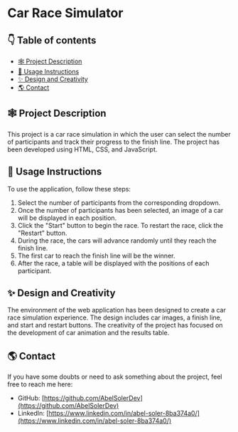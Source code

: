 # Car Race Simulator

## 👇 Table of contents 

- [🕸️ Project Description](#-project-description)
- [🚀 Usage Instructions](#-usage-instructions)
- [✨ Design and Creativity](#-design-and-creativity)
- [🌎 Contact](#-contact)


## 🕸️ Project Description

This project is a car race simulation in which the user can select the number of participants and track their progress to the finish line. The project has been developed using HTML, CSS, and JavaScript.

## 🚀 Usage Instructions

To use the application, follow these steps:

1. Select the number of participants from the corresponding dropdown.
2. Once the number of participants has been selected, an image of a car will be displayed in each position.
3. Click the "Start" button to begin the race. To restart the race, click the "Restart" button.
4. During the race, the cars will advance randomly until they reach the finish line.
5. The first car to reach the finish line will be the winner.
6. After the race, a table will be displayed with the positions of each participant.

## ✨ Design and Creativity

The environment of the web application has been designed to create a car race simulation experience. The design includes car images, a finish line, and start and restart buttons. The creativity of the project has focused on the development of car animation and the results table.

## 🌎 Contact
If you have some doubts or need to ask something about the project, feel free to reach me here:

- GitHub: [https://github.com/AbelSolerDev](https://github.com/AbelSolerDev)
- LinkedIn: [https://www.linkedin.com/in/abel-soler-8ba374a0/](https://www.linkedin.com/in/abel-soler-8ba374a0/)


